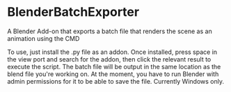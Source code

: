 # BlenderBatchExporter
A Blender Add-on that exports a batch file that renders the scene as an animation using the CMD

To use, just install the .py file as an addon. Once installed, press space in the view port and search for the addon, then click the 
relevant result to execute the script. The batch file will be output in the same location as the blend file you're working on.
At the moment, you have to run Blender with admin permissions for it to be able to save the file. Currently Windows only.
